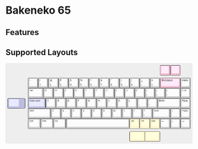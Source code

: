 # Bakeneko 65

## Features

## Supported Layouts

![Supported Layouts](images/keyboard-layout.png)

 
